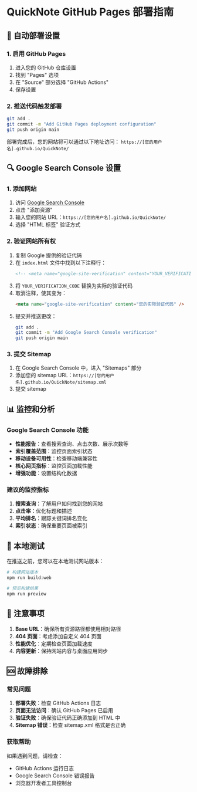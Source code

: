 # QuickNote GitHub Pages 部署指南

## 🚀 自动部署设置

### 1. 启用 GitHub Pages

1. 进入您的 GitHub 仓库设置
2. 找到 "Pages" 选项
3. 在 "Source" 部分选择 "GitHub Actions"
4. 保存设置

### 2. 推送代码触发部署

```bash
git add .
git commit -m "Add GitHub Pages deployment configuration"
git push origin main
```

部署完成后，您的网站将可以通过以下地址访问：
`https://[您的用户名].github.io/QuickNote/`

## 🔍 Google Search Console 设置

### 1. 添加网站

1. 访问 [Google Search Console](https://search.google.com/search-console)
2. 点击 "添加资源"
3. 输入您的网站 URL：`https://[您的用户名].github.io/QuickNote/`
4. 选择 "HTML 标签" 验证方式

### 2. 验证网站所有权

1. 复制 Google 提供的验证代码
2. 在 `index.html` 文件中找到以下注释行：
   ```html
   <!-- <meta name="google-site-verification" content="YOUR_VERIFICATION_CODE" /> -->
   ```
3. 将 `YOUR_VERIFICATION_CODE` 替换为实际的验证代码
4. 取消注释，使其变为：
   ```html
   <meta name="google-site-verification" content="您的实际验证代码" />
   ```
5. 提交并推送更改：
   ```bash
   git add .
   git commit -m "Add Google Search Console verification"
   git push origin main
   ```

### 3. 提交 Sitemap

1. 在 Google Search Console 中，进入 "Sitemaps" 部分
2. 添加您的 sitemap URL：`https://[您的用户名].github.io/QuickNote/sitemap.xml`
3. 提交 sitemap

## 📊 监控和分析

### Google Search Console 功能

- **性能报告**：查看搜索查询、点击次数、展示次数等
- **索引覆盖范围**：监控页面索引状态
- **移动设备可用性**：检查移动端兼容性
- **核心网页指标**：监控页面加载性能
- **增强功能**：设置结构化数据

### 建议的监控指标

1. **搜索查询**：了解用户如何找到您的网站
2. **点击率**：优化标题和描述
3. **平均排名**：跟踪关键词排名变化
4. **索引状态**：确保重要页面被索引

## 🔧 本地测试

在推送之前，您可以在本地测试网站版本：

```bash
# 构建网站版本
npm run build:web

# 预览构建结果
npm run preview
```

## 📝 注意事项

1. **Base URL**：确保所有资源路径都使用相对路径
2. **404 页面**：考虑添加自定义 404 页面
3. **性能优化**：定期检查页面加载速度
4. **内容更新**：保持网站内容与桌面应用同步

## 🆘 故障排除

### 常见问题

1. **部署失败**：检查 GitHub Actions 日志
2. **页面无法访问**：确认 GitHub Pages 已启用
3. **验证失败**：确保验证代码正确添加到 HTML 中
4. **Sitemap 错误**：检查 sitemap.xml 格式是否正确

### 获取帮助

如果遇到问题，请检查：
- GitHub Actions 运行日志
- Google Search Console 错误报告
- 浏览器开发者工具控制台 